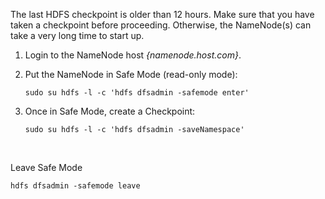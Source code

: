 





The last HDFS checkpoint is older than 12 hours. Make sure that you have taken a checkpoint before proceeding. Otherwise, the NameNode(s) can take a very long time to start up.

1. Login to the NameNode host  *{namenode.host.com}*.

2. Put the NameNode in Safe Mode (read-only mode):

   ```
   sudo su hdfs -l -c 'hdfs dfsadmin -safemode enter'
   ```

3. Once in Safe Mode, create a Checkpoint:

   ```
   sudo su hdfs -l -c 'hdfs dfsadmin -saveNamespace'
   ```

   ​




Leave Safe Mode

```
hdfs dfsadmin -safemode leave
```

